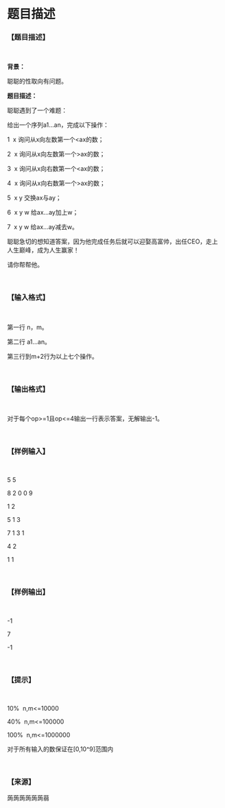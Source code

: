 # 题目描述


<h3>
【题目描述】
</h3>
<p>
<br/>
</p>
<p>
<strong>背景：</strong> 
</p>
<p>
聪聪的性取向有问题。
</p>
<p>
<strong>题目描述：</strong> 
</p>
<p>
聪聪遇到了一个难题：
</p>
<p>
给出一个序列a1…an，完成以下操作：
</p>
<p>
1  x 询问从x向左数第一个&lt;ax的数；
</p>
<p>
2  x 询问从x向左数第一个&gt;ax的数；
</p>
<p>
3  x 询问从x向右数第一个&lt;ax的数；
</p>
<p>
4  x 询问从x向右数第一个&gt;ax的数；
</p>
<p>
5  x y 交换ax与ay；
</p>
<p>
6  x y w 给ax…ay加上w；
</p>
<p>
7  x y w 给ax…ay减去w。
</p>
<p>
聪聪急切的想知道答案，因为他完成任务后就可以迎娶高富帅，出任CEO，走上人生巅峰，成为人生赢家！
</p>
<p>
请你帮帮他。
</p>
<p>
<br/>
</p>
<h3>
【输入格式】
</h3>
<p>
<br/>
</p>
<p>
第一行 n，m。
</p>
<p>
第二行 a1…an。
</p>
<p>
第三行到m+2行为以上七个操作。
</p>
<p>
<br/>
</p>
<h3>
【输出格式】
</h3>
<p>
<br/>
</p>
<p>
对于每个op&gt;=1且op&lt;=4输出一行表示答案，无解输出-1。
</p>
<p>
<br/>
</p>
<h3>
【样例输入】
</h3>
<p>
<br/>
</p>
<p>
5 5
</p>
<p>
8 2 0 0 9
</p>
<p>
1 2
</p>
<p>
5 1 3
</p>
<p>
7 1 3 1
</p>
<p>
4 2
</p>
<p>
1 1
</p>
<p>
<br/>
</p>
<h3>
【样例输出】
</h3>
<p>
<br/>
</p>
<p>
-1
</p>
<p>
7
</p>
<p>
-1
</p>
<p>
<br/>
</p>
<h3>
【提示】
</h3>
<p>
<br/>
</p>
<p>
10%  n,m&lt;=10000
</p>
<p>
40%  n,m&lt;=100000
</p>
<p>
100%  n,m&lt;=1000000
</p>
<p>
对于所有输入的数保证在[0,10^9]范围内
</p>
<p>
<br/>
</p>
<h3>
【来源】
</h3>
<p>
蒟蒟蒟蒟蒟蒟蒻
</p>
